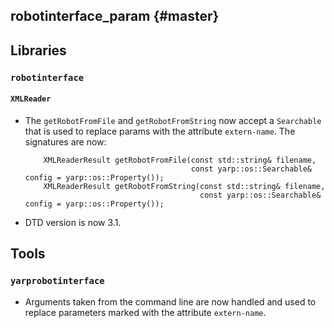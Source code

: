 robotinterface_param {#master}
--------------------

## Libraries

### `robotinterface`

#### `XMLReader`

* The `getRobotFromFile` and `getRobotFromString` now accept a `Searchable` that
  is used to replace params with the attribute `extern-name`.
  The signatures are now:
  ```
      XMLReaderResult getRobotFromFile(const std::string& filename,
                                       const yarp::os::Searchable& config = yarp::os::Property());
      XMLReaderResult getRobotFromString(const std::string& filename,
                                         const yarp::os::Searchable& config = yarp::os::Property());
  ```

* DTD version is now 3.1.

## Tools

### `yarprobotinterface`

* Arguments taken from the command line are now handled and used to replace
  parameters marked with the attribute `extern-name`.
